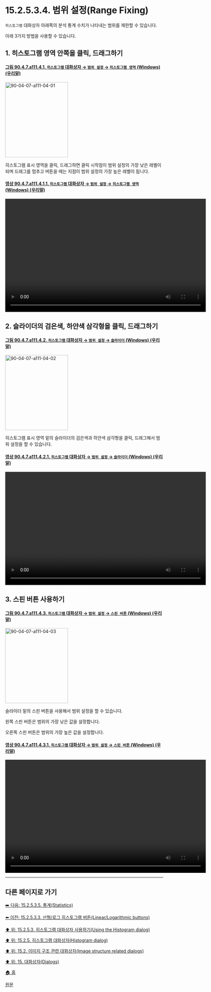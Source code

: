# 15.2.5.3.4. 범위 설정(Range Fixing)
`히스토그램` 대화상자 아래쪽의 분석 통계 수치가 나타내는 범위를 제한할 수 있습니다.

아래 3가지 방법을 사용할 수 있습니다.

<a id="15-02-05-03-04-s1"></a>

## 1. 히스토그램 영역 안쪽을 클릭, 드래그하기

<a id="90-04-07-a111-04-01"></a>

#### [그림 90.4.7.a111.4.1. `히스토그램` 대화상자 → `범위 설정` → `히스토그램 영역` (Windows) (우리말)](./90-04-0007-histogram.md#90-04-07-a111-04-01)
<img width="200" height="239" alt="90-04-07-a111-04-01" src="https://github.com/wonder13662/gimp/assets/15767104/16a398fa-8393-429a-8d78-ffef80174d89" />

히스토그램 표시 영역을 클릭, 드래그하면 클릭 시작점이 범위 설정의 가장 낮은 레벨이 되며 드래그를 멈추고 버튼을 떼는 지점이 범위 설정의 가장 높은 레벨이 됩니다.

<a id="90-04-07-a111-04-01-01"></a>

#### [영상 90.4.7.a111.4.1.1. `히스토그램` 대화상자 → `범위 설정` → `히스토그램 영역` (Windows) (우리말)](./90-04-0007-histogram.md#90-04-07-a111-04-01-01)
<video controls="controls" width="640" height="360" src="https://github.com/wonder13662/gimp/assets/15767104/4aac71c1-9fa9-4425-a7f3-44c8b9f8495c"></video>

<a id="15-02-05-03-04-s2"></a>

## 2. 슬라이더의 검은색, 하얀색 삼각형을 클릭, 드래그하기

<a id="90-04-07-a111-04-02"></a>

#### [그림 90.4.7.a111.4.2. `히스토그램` 대화상자 → `범위 설정` → `슬라이더` (Windows) (우리말)](./90-04-0007-histogram.md#90-04-07-a111-04-02)
<img width="200" height="239" alt="90-04-07-a111-04-02" src="https://github.com/wonder13662/gimp/assets/15767104/6cbbbdf1-07c2-46b1-bd1d-986b3ab9d038" />

히스토그램 표시 영역 밑의 슬라이더의 검은색과 하얀색 삼각형을 클릭, 드래그해서 범위 설정을 할 수 있습니다.

<a id="90-04-07-a111-04-02-01"></a>

#### [영상 90.4.7.a111.4.2.1. `히스토그램` 대화상자 → `범위 설정` → `슬라이더` (Windows) (우리말)](./90-04-0007-histogram.md#90-04-07-a111-04-02-01)
<video controls="controls" width="640" height="360" src="https://github.com/wonder13662/gimp/assets/15767104/151c5909-2d8e-4c20-89ae-9c5499e27cbc"></video>

<a id="15-02-05-03-04-s3"></a>

## 3. 스핀 버튼 사용하기

<a id="90-04-07-a111-04-03"></a>

#### [그림 90.4.7.a111.4.3. `히스토그램` 대화상자 → `범위 설정` → `스핀 버튼` (Windows) (우리말)](./90-04-0007-histogram.md#90-04-07-a111-04-03)
<img width="200" height="239" alt="90-04-07-a111-04-03" src="https://github.com/wonder13662/gimp/assets/15767104/f5c246c7-67bf-4cd5-89c0-b7563b0c1fea" />

슬라이더 밑의 스핀 버튼을 사용해서 범위 설정을 할 수 있습니다.

왼쪽 스핀 버튼은 범위의 가장 낮은 값을 설정합니다.

오른쪽 스핀 버튼은 범위의 가장 높은 값을 설정합니다.

<a id="90-04-07-a111-04-03-01"></a>

#### [영상 90.4.7.a111.4.3.1. `히스토그램` 대화상자 → `범위 설정` → `스핀 버튼` (Windows) (우리말)](./90-04-0007-histogram.md#90-04-07-a111-04-03-01)
<video controls="controls" width="640" height="360" src="https://github.com/wonder13662/gimp/assets/15767104/763306f5-9977-4685-a815-91aa5a8b763c"></video>

***

## 다른 페이지로 가기

[➡️ 다음: 15.2.5.3.5. 통계(Statistics)](./15-02-05-03-05-statistics.md)

[⬅️ 이전: 15.2.5.3.3. 선형/로그 히스토그램 버튼(Linear/Logarithmic buttons)](./15-02-05-03-03-linear_logarithmic_buttons.md)

[⬆️ 위: 15.2.5.3. 히스토그램 대화상자 사용하기(Using the Histogram dialog)](./15-02-05-03-00-using_the_histogram_dialog.md)

[⬆️ 위: 15.2.5. 히스토그램 대화상자(Histogram dialog)](./15-02-05-00-histogram-dialog.md)

[⬆️ 위: 15.2. 이미지 구조 관련 대화상자(Image structure related dialogs)](./15-02-00-image-structure-related-dialogs.md)

[⬆️ 위: 15. 대화상자(Dialogs)](./15-00-dialogs.md)

[🏠 홈](./00-home.md)

[원문](https://docs.gimp.org/2.10/ko/gimp-histogram-dialog.html#idm18812)